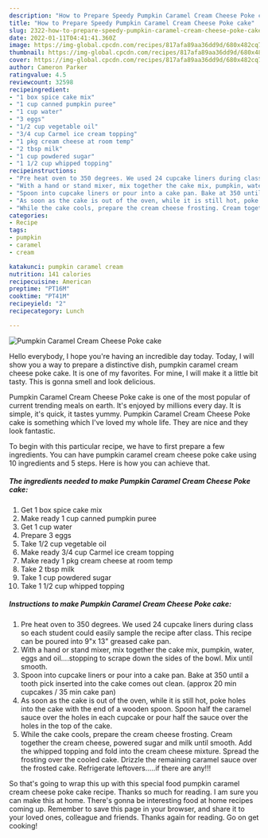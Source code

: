 ```yaml
---
description: "How to Prepare Speedy Pumpkin Caramel Cream Cheese Poke cake"
title: "How to Prepare Speedy Pumpkin Caramel Cream Cheese Poke cake"
slug: 2322-how-to-prepare-speedy-pumpkin-caramel-cream-cheese-poke-cake
date: 2022-01-11T04:41:41.360Z
image: https://img-global.cpcdn.com/recipes/817afa89aa36dd9d/680x482cq70/pumpkin-caramel-cream-cheese-poke-cake-recipe-main-photo.jpg
thumbnail: https://img-global.cpcdn.com/recipes/817afa89aa36dd9d/680x482cq70/pumpkin-caramel-cream-cheese-poke-cake-recipe-main-photo.jpg
cover: https://img-global.cpcdn.com/recipes/817afa89aa36dd9d/680x482cq70/pumpkin-caramel-cream-cheese-poke-cake-recipe-main-photo.jpg
author: Cameron Parker
ratingvalue: 4.5
reviewcount: 32598
recipeingredient:
- "1 box spice cake mix"
- "1 cup canned pumpkin puree"
- "1 cup water"
- "3 eggs"
- "1/2 cup vegetable oil"
- "3/4 cup Carmel ice cream topping"
- "1 pkg cream cheese at room temp"
- "2 tbsp milk"
- "1 cup powdered sugar"
- "1 1/2 cup whipped topping"
recipeinstructions:
- "Pre heat oven to 350 degrees. We used 24 cupcake liners during class so each student could easily sample the recipe after class. This recipe can be poured into 9&#34;x 13&#34; greased cake pan."
- "With a hand or stand mixer, mix together the cake mix, pumpkin, water, eggs and oil....stopping to scrape down the sides of the bowl. Mix until smooth."
- "Spoon into cupcake liners or pour into a cake pan. Bake at 350 until a tooth pick inserted into the cake comes out clean. (approx 20 min cupcakes / 35 min cake pan)"
- "As soon as the cake is out of the oven, while it is still hot, poke holes into the cake with the end of a wooden spoon. Spoon half the caramel sauce over the holes in each cupcake or pour half the sauce over the holes in the top of the cake."
- "While the cake cools, prepare the cream cheese frosting. Cream together the cream cheese, powered sugar and milk until smooth. Add the whipped topping and fold into the cream cheese mixture. Spread the frosting over the cooled cake. Drizzle the remaining caramel sauce over the frosted cake. Refrigerate leftovers.....if there are any!!!"
categories:
- Recipe
tags:
- pumpkin
- caramel
- cream

katakunci: pumpkin caramel cream 
nutrition: 141 calories
recipecuisine: American
preptime: "PT16M"
cooktime: "PT41M"
recipeyield: "2"
recipecategory: Lunch

---
```



![Pumpkin Caramel Cream Cheese Poke cake](https://img-global.cpcdn.com/recipes/817afa89aa36dd9d/680x482cq70/pumpkin-caramel-cream-cheese-poke-cake-recipe-main-photo.jpg)

Hello everybody, I hope you're having an incredible day today. Today, I will show you a way to prepare a distinctive dish, pumpkin caramel cream cheese poke cake. It is one of my favorites. For mine, I will make it a little bit tasty. This is gonna smell and look delicious.



Pumpkin Caramel Cream Cheese Poke cake is one of the most popular of current trending meals on earth. It's enjoyed by millions every day. It is simple, it's quick, it tastes yummy. Pumpkin Caramel Cream Cheese Poke cake is something which I've loved my whole life. They are nice and they look fantastic.


To begin with this particular recipe, we have to first prepare a few ingredients. You can have pumpkin caramel cream cheese poke cake using 10 ingredients and 5 steps. Here is how you can achieve that.

<!--inarticleads1-->

##### The ingredients needed to make Pumpkin Caramel Cream Cheese Poke cake:

1. Get 1 box spice cake mix
1. Make ready 1 cup canned pumpkin puree
1. Get 1 cup water
1. Prepare 3 eggs
1. Take 1/2 cup vegetable oil
1. Make ready 3/4 cup Carmel ice cream topping
1. Make ready 1 pkg cream cheese at room temp
1. Take 2 tbsp milk
1. Take 1 cup powdered sugar
1. Take 1 1/2 cup whipped topping




<!--inarticleads2-->

##### Instructions to make Pumpkin Caramel Cream Cheese Poke cake:

1. Pre heat oven to 350 degrees. We used 24 cupcake liners during class so each student could easily sample the recipe after class. This recipe can be poured into 9&#34;x 13&#34; greased cake pan.
1. With a hand or stand mixer, mix together the cake mix, pumpkin, water, eggs and oil....stopping to scrape down the sides of the bowl. Mix until smooth.
1. Spoon into cupcake liners or pour into a cake pan. Bake at 350 until a tooth pick inserted into the cake comes out clean. (approx 20 min cupcakes / 35 min cake pan)
1. As soon as the cake is out of the oven, while it is still hot, poke holes into the cake with the end of a wooden spoon. Spoon half the caramel sauce over the holes in each cupcake or pour half the sauce over the holes in the top of the cake.
1. While the cake cools, prepare the cream cheese frosting. Cream together the cream cheese, powered sugar and milk until smooth. Add the whipped topping and fold into the cream cheese mixture. Spread the frosting over the cooled cake. Drizzle the remaining caramel sauce over the frosted cake. Refrigerate leftovers.....if there are any!!!




So that's going to wrap this up with this special food pumpkin caramel cream cheese poke cake recipe. Thanks so much for reading. I am sure you can make this at home. There's gonna be interesting food at home recipes coming up. Remember to save this page in your browser, and share it to your loved ones, colleague and friends. Thanks again for reading. Go on get cooking!
